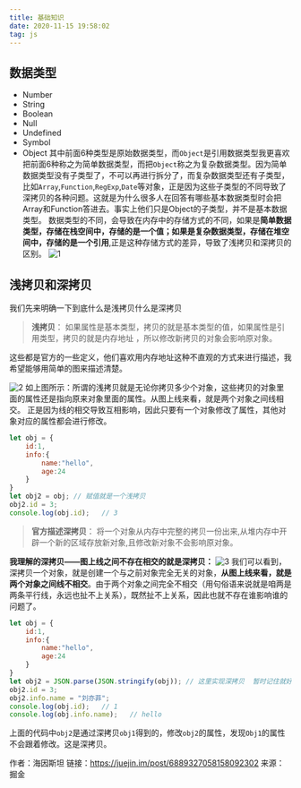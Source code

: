 ```yaml
---
title: 基础知识
date: 2020-11-15 19:58:02
tag: js
---
```


## 数据类型
* Number
* String
* Boolean
* Null
* Undefined
* Symbol
* Object
其中前面6种类型是原始数据类型，而`Object`是引用数据类型我更喜欢把前面6种称之为简单数据类型，而把`Object`称之为复杂数据类型。因为简单数据类型没有子类型了，不可以再进行拆分了，而复杂数据类型还有子类型，比如`Array`,`Function`,`RegExp`,`Date`等对象，正是因为这些子类型的不同导致了深拷贝的各种问题。这就是为什么很多人在回答有哪些基本数据类型时会把Array和Function答进去。事实上他们只是Object的子类型，并不是基本数据类型。
数据类型的不同，会导致在内存中的存储方式的不同，如果是**简单数据类型，存储在栈空间中，存储的是一个值；**如果是**复杂数据类型，存储在堆空间中，存储的是一个引用**,正是这种存储方式的差异，导致了浅拷贝和深拷贝的区别。
![1](/assets/jsImg/deepCloneImg/1-1.jpg "数据类型")

## 浅拷贝和深拷贝
我们先来明确一下到底什么是浅拷贝什么是深拷贝
>**浅拷贝**： 如果属性是基本类型，拷贝的就是基本类型的值，如果属性是引用类型，拷贝的就是内存地址 ，所以修改新拷贝的对象会影响原对象。

这些都是官方的一些定义，他们喜欢用内存地址这种不直观的方式来进行描述，我希望能够用简单的图来描述清楚。

![2](/assets/jsImg/deepCloneImg/1-2.jpg "浅拷贝")
如上图所示：所谓的浅拷贝就是无论你拷贝多少个对象，这些拷贝的对象里面的属性还是指向原来对象里面的属性。从图上线来看，就是两个对象之间线相交。 正是因为线的相交导致互相影响，因此只要有一个对象修改了属性，其他对象对应的属性都会进行修改。
```js
let obj = {
    id:1,
    info:{
        name:"hello",
        age:24
    }
}
let obj2 = obj; // 赋值就是一个浅拷贝
obj2.id = 3;
console.log(obj.id);   // 3
```
>**官方描述深拷贝**： 将一个对象从内存中完整的拷贝一份出来,从堆内存中开辟一个新的区域存放新对象,且修改新对象不会影响原对象。

**我理解的深拷贝——图上线之间不存在相交的就是深拷贝：**
![3](/assets/jsImg/deepCloneImg/1-3.jpg "深拷贝")
我们可以看到，深拷贝一个对象，就是创建一个与之前对象完全无关的对象，**从图上线来看，就是两个对象之间线不相交**。由于两个对象之间完全不相交（用句俗语来说就是咱两是两条平行线，永远也扯不上关系），既然扯不上关系，因此也就不存在谁影响谁的问题了。
```js
let obj = {
    id:1,
    info:{
        name:"hello",
        age:24
    }
}
let obj2 = JSON.parse(JSON.stringify(obj)); // 这里实现深拷贝  暂时记住就好
obj2.id = 3;
obj2.info.name = "刘亦菲";
console.log(obj.id);   // 1
console.log(obj.info.name);   // hello
```
上面的代码中`obj2`是通过深拷贝`obj1`得到的，修改`obj2`的属性，发现`Obj1`的属性不会跟着修改。这是深拷贝。

作者：海因斯坦
链接：https://juejin.im/post/6889327058158092302
来源：掘金
